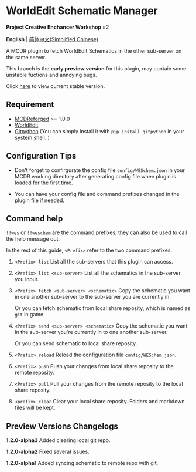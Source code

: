 # WorldEdit Schematic Manager

**Project Creative Enchancer Workshop** #2

  **English** | [简体中文(Simplified Chinese)](https://github.com/ra1ny-yuki/weschem/blob/git_test/README_zh.md)

  A MCDR plugin to fetch WorldEdit Schematics in the other sub-server on the same server.
  
  This branch is the **early preview version** for this plugin, may contain some unstable fuctions and annoying bugs.
  
  Click [here](https://github.com/Lazy-Bing-Server/weschem) to view current stable version.

## Requirement
- [MCDReforged](https://github.com/Fallen-Breath/MCDReforged/) >= 1.0.0
- [WorldEdit](https://www.curseforge.com/minecraft/mc-mods/worldedit)
- [Gitpython](https://pypi.org/project/GitPython/) (You can simply install it with `pip install gitpython` in your system shell. )

## Configuration Tips
- Don't forget to confirgurate the config file `config/WESchem.json` in your MCDR working directory after generating config file when plugin is loaded for the first time.

- You can have your config file and command prefixes changed in the plugin file if needed.

## Command help
`!!wes` or `!!weschem` are the command prefixes, they can also be used to call the help message out.

In the rest of this guide, `<Prefix>` refer to the two command prefixes.

1. `<Prefix> list` 
List all the sub-servers that this plugin can access.

2. `<Prefix> list <sub-server>`
List all the schematics in the sub-server you input.

3. `<Prefix> fetch <sub-server> <schematic>`
  Copy the schematic you want in one another sub-server to the sub-server you are currently in.

   Or you can fetch schematic from local share reposity, which is named as `git` in game.

4. `<Prefix> send <sub-server> <schematic>`
  Copy the schematic you want in the sub-server you're currently in to one another sub-server.

   Or you can send schematic to local share reposity.

5. `<Prefix> reload`
  Reload the configuration file `config/WESchem.json`.

6. `<Prefix> push`
  Push your changes from local share reposity to the remote reposity.

7. `<Prefix> pull`
   Pull your changes from the remote reposity to the local share reposity.

8. `<prefix> clear`
   Clear your local share reposity. Folders and markdown files will be kept.
     
## Preview Versions Changelogs
  
**1.2.0-alpha3** Added clearing local git repo.

**1.2.0-alpha2** Fixed several issues.

**1.2.0-alpha1** Added syncing schematic to remote repo with git.

